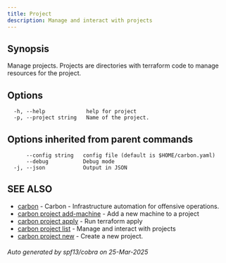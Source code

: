 ```yaml
---
title: Project
description: Manage and interact with projects
---
```


## Synopsis

Manage projects.
Projects are directories with terraform code to manage resources for the project.


## Options

```
  -h, --help             help for project
  -p, --project string   Name of the project.
```

## Options inherited from parent commands

```
      --config string   config file (default is $HOME/carbon.yaml)
      --debug           Debug mode
  -j, --json            Output in JSON
```

## SEE ALSO

* [carbon](_index.md)	 - Carbon - Infrastructure automation for offensive operations.
* [carbon project add-machine](carbon_project_add-machine.md)	 - Add a new machine to a project
* [carbon project apply](carbon_project_apply.md)	 - Run terraform apply
* [carbon project list](carbon_project_list.md)	 - Manage and interact with projects
* [carbon project new](carbon_project_new.md)	 - Create a new project.

###### Auto generated by spf13/cobra on 25-Mar-2025
